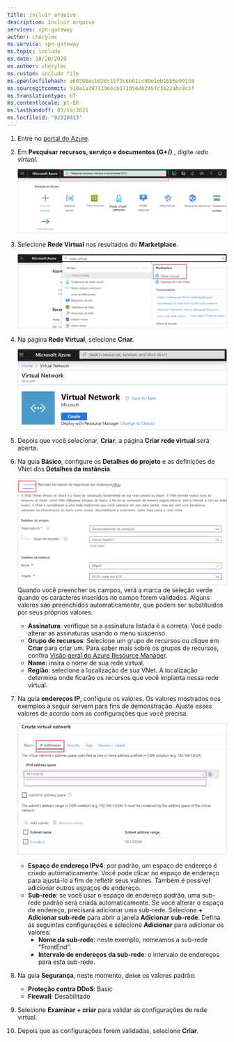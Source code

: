 ```yaml
---
title: incluir arquivo
description: incluir arquivo
services: vpn-gateway
author: cherylmc
ms.service: vpn-gateway
ms.topic: include
ms.date: 10/20/2020
ms.author: cherylmc
ms.custom: include file
ms.openlocfilehash: a66596ecb926c1bf3c6b61cc99e1eb1b56e99158
ms.sourcegitcommit: 910a1a38711966cb171050db245fc3b22abc8c5f
ms.translationtype: HT
ms.contentlocale: pt-BR
ms.lasthandoff: 03/19/2021
ms.locfileid: "92328413"
---
```

1. Entre no [portal do Azure](https://portal.azure.com).
1. Em **Pesquisar recursos, serviço e documentos (G+/)** , digite *rede virtual*.

   ![Localizar a página de recursos de Rede Virtual](./media/vpn-gateway-basic-vnet-rm-portal-include/marketplace.png "Localizar a página de recursos de rede virtual")
1. Selecione **Rede Virtual** nos resultados do **Marketplace**.

   ![Selecione a rede virtual](./media/vpn-gateway-basic-vnet-rm-portal-include/marketplace-results.png "Localizar a página de recursos de rede virtual")
1. Na página **Rede Virtual**, selecione **Criar**.

   ![página de rede virtual](./media/vpn-gateway-basic-vnet-rm-portal-include/vnet-click-create.png "Selecione Criar")
1. Depois que você selecionar, **Criar**, a página **Criar rede virtual** será aberta.
1. Na guia **Básico**, configure os **Detalhes do projeto** e as definições de VNet dos **Detalhes da instância**.

   ![Guia Básico](./media/vpn-gateway-basic-vnet-rm-portal-include/basics.png "Guia Básico") Quando você preencher os campos, verá a marca de seleção verde quando os caracteres inseridos no campo forem validados. Alguns valores são preenchidos automaticamente, que podem ser substituídos por seus próprios valores:

   - **Assinatura**: verifique se a assinatura listada é a correta. Você pode alterar as assinaturas usando o menu suspenso.
   - **Grupo de recursos**: Selecione um grupo de recursos ou clique em **Criar** para criar um. Para saber mais sobre os grupos de recursos, confira [Visão geral do Azure Resource Manager](../articles/azure-resource-manager/management/overview.md#resource-groups).
   - **Name**: insira o nome de sua rede virtual.
   - **Região**: selecione a localização de sua VNet. A localização determina onde ficarão os recursos que você implanta nessa rede virtual.

1. Na guia **endereços IP**, configure os valores. Os valores mostrados nos exemplos a seguir servem para fins de demonstração. Ajuste esses valores de acordo com as configurações que você precisa.

   ![Guia de endereços IP](./media/vpn-gateway-basic-vnet-rm-portal-include/addresses.png "Guia de endereços IP")  
   - **Espaço de endereço IPv4**: por padrão, um espaço de endereço é criado automaticamente. Você pode clicar no espaço de endereço para ajustá-lo a fim de refletir seus valores. Também é possível adicionar outros espaços de endereço.
   - **Sub-rede**: se você usar o espaço de endereço padrão, uma sub-rede padrão será criada automaticamente. Se você alterar o espaço de endereço, precisará adicionar uma sub-rede. Selecione **+ Adicionar sub-rede** para abrir a janela **Adicionar sub-rede**. Defina as seguintes configurações e selecione **Adicionar** para adicionar os valores:
      - **Nome da sub-rede**: neste exemplo, nomeamos a sub-rede "FrontEnd".
      - **Intervalo de endereços da sub-rede**: o intervalo de endereços para esta sub-rede.

1. Na guia **Segurança**, neste momento, deixe os valores padrão:

   - **Proteção contra DDoS**: Basic
   - **Firewall**: Desabilitado
1. Selecione **Examinar + criar** para validar as configurações de rede virtual.
1. Depois que as configurações forem validadas, selecione **Criar**.
